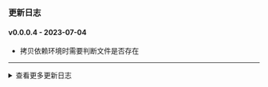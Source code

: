 ### 更新日志


#### v0.0.0.4 - 2023-07-04
* 拷贝依赖环境时需要判断文件是否存在
---

<details onclose>
<summary>查看更多更新日志</summary>

#### v0.0.0.3 - 2023-07-04
* 无需拷贝cuda环境
---

#### v0.0.0.2 - 2023-07-04
* 拷贝可执行文件到Output文件夹下
---

#### v0.0.0.1 - 2023-07-04
* LDDTools打包成可执行文件
---

</details>

